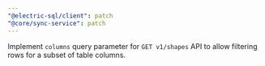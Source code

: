 ```yaml
---
"@electric-sql/client": patch
"@core/sync-service": patch
---
```


Implement `columns` query parameter for `GET v1/shapes` API to allow filtering rows for a subset of table columns.
